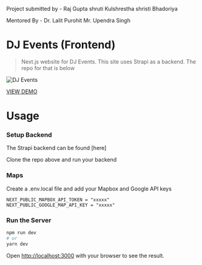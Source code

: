 Project submitted by -
Raj Gupta
shruti Kulshrestha
shristi Bhadoriya

Mentored By -
Dr. Lalit Purohit 
Mr. Upendra  Singh

# DJ Events (Frontend)

> Next.js website for DJ Events. This site uses Strapi as a backend. The repo for that is below


![DJ Events](/public/images/screen.png 'DJ Events')

[VIEW DEMO](https://djeventsfrontend.vercel.app)

# Usage

### Setup Backend

The Strapi backend can be found [here]

Clone the repo above and run your backend

### Maps

Create a .env.local file and add your Mapbox and Google API keys

```
NEXT_PUBLIC_MAPBOX_API_TOKEN = "xxxxx"
NEXT_PUBLIC_GOOGLE_MAP_API_KEY = "xxxxx"
```

### Run the Server

```bash
npm run dev
# or
yarn dev
```

Open [http://localhost:3000](http://localhost:3000) with your browser to see the result.

